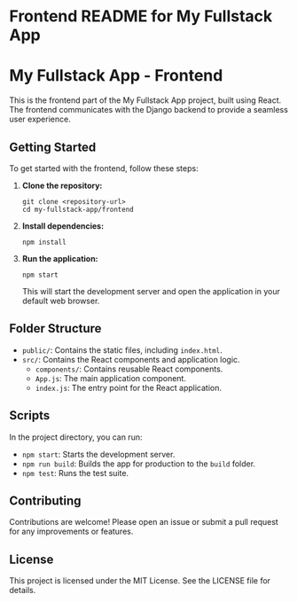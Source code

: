 # Frontend README for My Fullstack App

# My Fullstack App - Frontend

This is the frontend part of the My Fullstack App project, built using React. The frontend communicates with the Django backend to provide a seamless user experience.

## Getting Started

To get started with the frontend, follow these steps:

1. **Clone the repository:**
   ```
   git clone <repository-url>
   cd my-fullstack-app/frontend
   ```

2. **Install dependencies:**
   ```
   npm install
   ```

3. **Run the application:**
   ```
   npm start
   ```

   This will start the development server and open the application in your default web browser.

## Folder Structure

- `public/`: Contains the static files, including `index.html`.
- `src/`: Contains the React components and application logic.
  - `components/`: Contains reusable React components.
  - `App.js`: The main application component.
  - `index.js`: The entry point for the React application.

## Scripts

In the project directory, you can run:

- `npm start`: Starts the development server.
- `npm run build`: Builds the app for production to the `build` folder.
- `npm test`: Runs the test suite.

## Contributing

Contributions are welcome! Please open an issue or submit a pull request for any improvements or features.

## License

This project is licensed under the MIT License. See the LICENSE file for details.